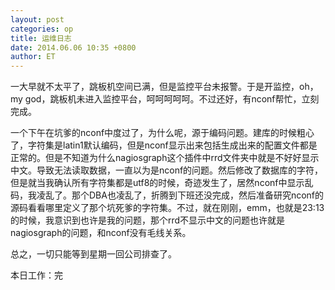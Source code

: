 ```yaml
---
layout: post
categories: op
title: 运维日志 
date: 2014.06.06 10:35 +0800
author: ET
---
```

一大早就不太平了，跳板机空间已满，但是监控平台未报警。于是开监控，oh，my god，跳板机未进入监控平台，呵呵呵呵呵。不过还好，有nconf帮忙，立刻完成。

一个下午在坑爹的nconf中度过了，为什么呢，源于编码问题。建库的时候粗心了，字符集是latin1默认编码，但是nconf显示出来包括生成出来的配置文件都是正常的。但是不知道为什么nagiosgraph这个插件中rrd文件夹中就是不好好显示中文。导致无法读取数据，一直以为是nconf的问题。然后修改了数据库的字符，但是就当我确认所有字符集都是utf8的时候，奇迹发生了，居然nconf中显示乱码，我凌乱了。那个DBA也凌乱了，折腾到下班还没完成，然后准备研究nconf的源码看看哪里定义了那个坑死爹的字符集。不过，就在刚刚，emm，也就是23:13的时候，我意识到也许是我的问题，那个rrd不显示中文的问题也许就是nagiosgraph的问题，和nconf没有毛线关系。

总之，一切只能等到星期一回公司排查了。


本日工作：完
